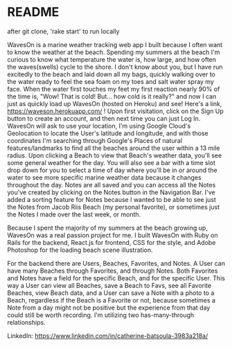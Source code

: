 # README

after git clone, 'rake start' to run locally

WavesOn is a marine weather tracking web app I built because I often want to know the weather at the beach. Spending my summers at the beach I'm curious to know what temperature the water is, how large, and how often the waves(swells) cycle to the shore. I don't know about you, but I have run excitedly to the beach and laid down all my bags, quickly walking over to the water ready to feel the sea foam on my toes and salt water spray my face. When the water first touches my feet my first reaction nearly 90% of the time is, "Wow! That is cold! But... how cold is it really?" and now I can just as quickly load up WavesOn (hosted on Heroku) and see! Here's a link, https://waveson.herokuapp.com/ ! Upon first visitation, click on the Sign Up button to create an account, and then next time you can just Log In. WavesOn will ask to use your location, I'm using Google Cloud's Geolocation to locate the User's latitude and longitude, and with those coordinates I'm searching through Google's Places of natural features/landmarks to find all the beaches around the user within a 13 mile radius. Upon clicking a Beach to view that Beach's weather data, you'll see some general weather for the day. You will also see a bar with a time slot drop down for you to select a time of day where you'll be in or around the water to see more specific marine weather data because it changes throughout the day. Notes are all saved and you can access all the Notes you've created by clicking on the Notes button in the Navigation Bar. I've added a sorting feature for Notes because I wanted to be able to see just the Notes from Jacob Riis Beach (my personal favorite), or sometimes just the Notes I made over the last week, or month.

Because I spent the majority of my summers at the beach growing up, WavesOn was a real passion project for me. I built WavesOn with Ruby on Rails for the backend, React.js for frontend, CSS for the style, and Adobe Photoshop for the loading beach scene illustration.

For the backend there are Users, Beaches, Favorites, and Notes. A User can have many Beaches through Favorites, and through Notes. Both Favorites and Notes have a field for the specific Beach, and for the specific User. This way a User can view all Beaches, save a Beach to Favs, see all Favorite Beaches, view Beach data, and a User can save a Note with a photo to a Beach, regardless if the Beach is a Favorite or not, because sometimes a Note from a day might not be positive but the experience from that day could still be worth recording. I'm utilizing two has-many-through relationships.


LinkedIn: https://www.linkedin.com/in/catherine-batsoula-3983a218a/
